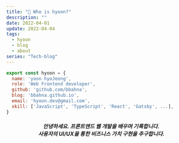 ```yaml
---
title: "🧐 Who is hyoon?"
description: ""
date: 2022-04-01
update: 2022-04-04
tags:
  - hyoon
  - blog
  - about
series: "Tech-blog"
---
```


```jsx
export const hyoon = {
  name: 'yoon hyoJeong',
  role: 'Web Frontend developer',
  github: 'github.com/bbahna',
  blog: 'bbahna.github.io',
  email: 'hyoon.dev@gmail.com',
  skill: ['JavaScript', 'TypeScript', 'React', 'Gatsby', ...],
}
```
<h5 align="center">
안녕하세요. 프론트엔드 웹 개발을 배우며 기록합니다.<br/>
사용자의 UI/UX을 통한 비즈니스 가치 구현을 추구합니다.
</h5>
